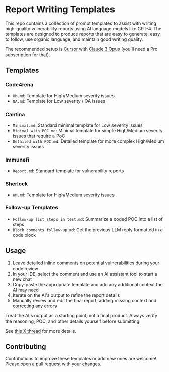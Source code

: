 # Report Writing Templates

This repo contains a collection of prompt templates to assist with writing high-quality vulnerability reports using AI language models like GPT-4. The templates are designed to produce reports that are easy to generate, easy to follow, use organic language, and maintain good writing quality.

The recommended setup is [Cursor](https://www.cursor.com/) with [Claude 3 Opus](https://docs.cursor.com/advanced/model-toggle) (you'll need a Pro subscription for that).

## Templates

### Code4rena
- `HM.md`: Template for High/Medium severity issues 
- `QA.md`: Template for Low severity / QA issues

### Cantina
- `Minimal.md`: Standard minimal template for Low severity issues
- `Minimal with POC.md`: Minimal template for simple High/Medium severity issues that require a PoC
- `Detailed with POC.md`: Detailed template for more complex High/Medium severity issues

### Immunefi
- `Report.md`: Standard template for vulnerability reports

### Sherlock
- `HM.md`: Template for High/Medium severity issues

### Follow-up Templates 
- `Follow-up list steps in test.md`: Summarize a coded POC into a list of steps
- `Block comments follow-up.md`: Get the previous LLM reply formatted in a code block

## Usage

1. Leave detailed inline comments on potential vulnerabilities during your code review
2. In your IDE, select the comment and use an AI assistant tool to start a new chat 
3. Copy-paste the appropriate template and add any additional context the AI may need
4. Iterate on the AI's output to refine the report details
5. Manually review and edit the final report, adding missing context and correcting any errors

Treat the AI's output as a starting point, not a final product. Always verify the reasoning, POC, and other details yourself before submitting.

See [this X thread](https://x.com/0xEV_om/status/1803303530213810639) for more details.

## Contributing 

Contributions to improve these templates or add new ones are welcome! Please open a pull request with your changes.